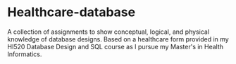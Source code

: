 # Healthcare-database
A collection of assignments to show conceptual, logical, and physical knowledge of database designs. Based on a healthcare form provided in my HI520 Database Design and SQL course as I pursue my Master's in Health Informatics.
